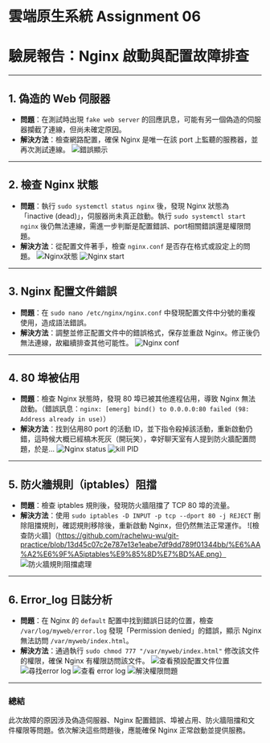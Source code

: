 # 雲端原生系統 Assignment 06

# 驗屍報告：Nginx 啟動與配置故障排查

---

## 1. 偽造的 Web 伺服器

- **問題**：在測試時出現 `fake web server` 的回應訊息，可能有另一個偽造的伺服器攔截了連線，但尚未確定原因。
- **解決方法**：檢查網路配置，確保 Nginx 是唯一在該 port 上監聽的服務器，並再次測試連線。
  ![錯誤顯示](https://github.com/rachelwu-wu/git-practice/blob/13d45c07c2e787e13e1eabe7df9dd789f01344bb/fake%20web%20server.png)

---

## 2. 檢查 Nginx 狀態

- **問題**：執行 `sudo systemctl status nginx` 後，發現 Nginx 狀態為「inactive (dead)」，伺服器尚未真正啟動。執行 `sudo systemctl start nginx` 後仍無法連線，需進一步判斷是配置錯誤、port相關錯誤還是權限問題。
- **解決方法**：從配置文件著手，檢查 `nginx.conf` 是否存在格式或設定上的問題。
  ![Nginx狀態](https://github.com/rachelwu-wu/git-practice/blob/13d45c07c2e787e13e1eabe7df9dd789f01344bb/systemctl%20status%20nginx.png)
  ![Nginx start](https://github.com/rachelwu-wu/git-practice/blob/13d45c07c2e787e13e1eabe7df9dd789f01344bb/systemctl%20start%20nginx%20.png)

---

## 3. Nginx 配置文件錯誤

- **問題**：在 `sudo nano /etc/nginx/nginx.conf` 中發現配置文件中分號的重複使用，造成語法錯誤。
- **解決方法**：調整並修正配置文件中的錯誤格式，保存並重啟 Nginx。修正後仍無法連線，故繼續排查其他可能性。
  ![Nginx conf](https://github.com/rachelwu-wu/git-practice/blob/13d45c07c2e787e13e1eabe7df9dd789f01344bb/sudo%20nano%20%3Aetc%3Anginx%3Anginx.conf.png)

---

## 4. 80 埠被佔用

- **問題**：檢查 Nginx 狀態時，發現 80 埠已被其他進程佔用，導致 Nginx 無法啟動。（錯誤訊息：`nginx: [emerg] bind() to 0.0.0.0:80 failed (98: Address already in use)`）
- **解決方法**：找到佔用80 port 的活動 ID，並下指令殺掉該活動，重新啟動仍錯，這時候大概已經槁木死灰（開玩笑），幸好聊天室有人提到防火牆配置問題，於是…
  ![Nginx status](<https://github.com/rachelwu-wu/git-practice/blob/13d45c07c2e787e13e1eabe7df9dd789f01344bb/80%20failed%20(already%20in%20use).png>)
  ![kill PID](https://github.com/rachelwu-wu/git-practice/blob/13d45c07c2e787e13e1eabe7df9dd789f01344bb/%E6%8A%8A%E5%9C%A8%E7%9B%A3%E8%81%BD%E7%9A%84%E9%80%B2%E7%A8%8Bkill%E6%8E%89.png)

---

## 5. 防火牆規則（iptables）阻擋

- **問題**：檢查 iptables 規則後，發現防火牆阻擋了 TCP 80 埠的流量。
- **解決方法**：使用 `sudo iptables -D INPUT -p tcp --dport 80 -j REJECT` 刪除阻擋規則，確認規則移除後，重新啟動 Nginx，但仍然無法正常運作。
  ![檢查防火牆]（https://github.com/rachelwu-wu/git-practice/blob/13d45c07c2e787e13e1eabe7df9dd789f01344bb/%E6%AA%A2%E6%9F%A5iptables%E9%85%8D%E7%BD%AE.png）
  ![防火牆規則阻擋處理](https://github.com/rachelwu-wu/git-practice/blob/13d45c07c2e787e13e1eabe7df9dd789f01344bb/%E5%88%AA%E9%99%A4%E6%8B%92%E7%B5%95%E7%9A%84rule%E5%86%8D%E9%87%8D%E6%96%B0%E5%95%9F%E5%8B%95.png)

---

## 6. Error_log 日誌分析

- **問題**：在 Nginx 的 `default` 配置中找到錯誤日誌的位置，檢查 `/var/log/myweb/error.log` 發現「Permission denied」的錯誤，顯示 Nginx 無法訪問 `/var/myweb/index.html`。
- **解決方法**：通過執行 `sudo chmod 777 "/var/myweb/index.html"` 修改該文件的權限，確保 Nginx 有權限訪問該文件。
  ![查看預設配置文件位置](https://github.com/rachelwu-wu/git-practice/blob/13d45c07c2e787e13e1eabe7df9dd789f01344bb/%E6%9F%A5%E7%9C%8B%20nginx%20%E4%B8%AD%E7%9A%84%E9%A0%90%E8%A8%AD%E7%B6%B2%E7%AB%99%E9%85%8D%E7%BD%AE%E6%96%87%E4%BB%B6%E5%85%A7%E5%AE%B9.png)
  ![尋找error log](https://github.com/rachelwu-wu/git-practice/blob/13d45c07c2e787e13e1eabe7df9dd789f01344bb/%E6%89%BE%E5%88%B0%E9%8C%AF%E8%AA%A4%E6%97%A5%E8%AA%8C%E6%96%87%E4%BB%B6.png)
  ![查看 error log](https://github.com/rachelwu-wu/git-practice/blob/13d45c07c2e787e13e1eabe7df9dd789f01344bb/nginx%20%E7%94%A8%E6%88%B6%E6%B2%92%E6%9C%89%E8%B6%B3%E5%A4%A0%E7%9A%84%E6%AC%8A%E9%99%90%E8%A8%AA%E5%95%8F%E8%A9%B2%E6%96%87%E4%BB%B6.png)
  ![解決權限問題](https://github.com/rachelwu-wu/git-practice/blob/13d45c07c2e787e13e1eabe7df9dd789f01344bb/%20chmod%2077.png)

---

### 總結

此次故障的原因涉及偽造伺服器、Nginx 配置錯誤、埠被占用、防火牆阻擋和文件權限等問題。依次解決這些問題後，應能確保 Nginx 正常啟動並提供服務。
